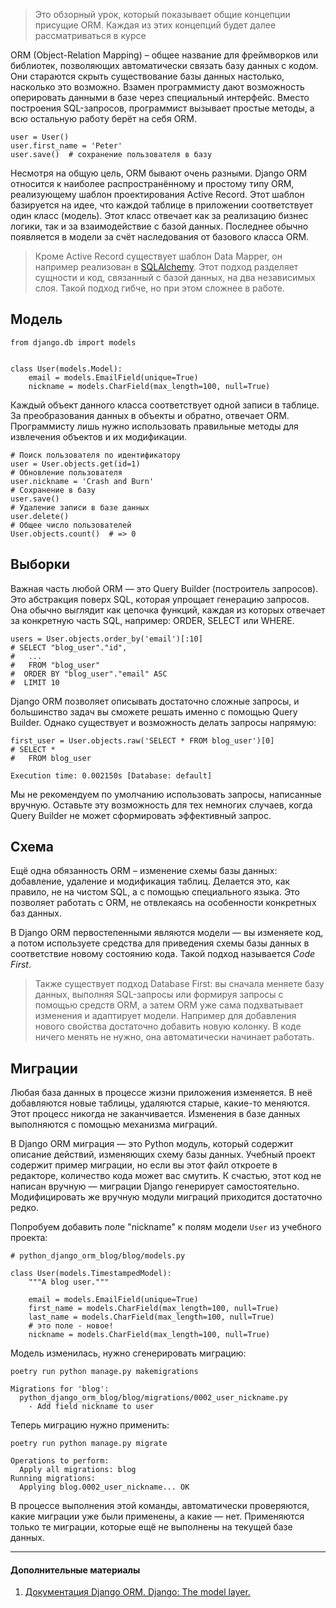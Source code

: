 > Это обзорный урок, который показывает общие концепции присущие ORM. Каждая из этих концепций будет далее рассматриваться в курсе

ORM (Object-Relation Mapping) – общее название для фреймворков или библиотек, позволяющих автоматически связать базу данных с кодом. Они стараются скрыть существование базы данных настолько, насколько это возможно. Взамен программисту дают возможность оперировать данными в базе через специальный интерфейс. Вместо построения SQL-запросов, программист вызывает простые методы, а всю остальную работу берёт на себя ORM.

```
user = User()
user.first_name = 'Peter'
user.save()  # сохранение пользователя в базу
```

Несмотря на общую цель, ORM бывают очень разными. Django ORM относится к наиболее распространённому и простому типу ORM, реализующему шаблон проектирования Active Record. Этот шаблон базируется на идее, что каждой таблице в приложении соответствует один класс (модель). Этот класс отвечает как за реализацию бизнес логики, так и за взаимодействие с базой данных. Последнее обычно появляется в модели за счёт наследования от базового класса ORM.

> Кроме Active Record существует шаблон Data Mapper, он например реализован в [SQLAlchemy](https://www.sqlalchemy.org/). Этот подход разделяет сущности и код, связанный с базой данных, на два независимых слоя. Такой подход гибче, но при этом сложнее в работе.

## Модель

```
from django.db import models


class User(models.Model):
    email = models.EmailField(unique=True)
    nickname = models.CharField(max_length=100, null=True)
```

Каждый объект данного класса соответствует одной записи в таблице. За преобразования данных в объекты и обратно, отвечает ORM. Программисту лишь нужно использовать правильные методы для извлечения объектов и их модификации.

```
# Поиск пользователя по идентификатору
user = User.objects.get(id=1)
# Обновление пользователя
user.nickname = 'Crash and Burn'
# Сохранение в базу
user.save()
# Удаление записи в базе данных
user.delete()
# Общее число пользователей
User.objects.count()  # => 0
```

## Выборки

Важная часть любой ORM — это Query Builder (построитель запросов). Это абстракция поверх SQL, которая упрощает генерацию запросов. Она обычно выглядит как цепочка функций, каждая из которых отвечает за конкретную часть SQL, например: ORDER, SELECT или WHERE.

```
users = User.objects.order_by('email')[:10]
# SELECT "blog_user"."id",
#   ...
#   FROM "blog_user"
#  ORDER BY "blog_user"."email" ASC
#  LIMIT 10
```

Django ORM позволяет описывать достаточно сложные запросы, и большинство задач вы сможете решать именно с помощью Query Builder. Однако существует и возможность делать запросы напрямую:

```
first_user = User.objects.raw('SELECT * FROM blog_user')[0]
# SELECT *
#   FROM blog_user

Execution time: 0.002150s [Database: default]
```

Мы не рекомендуем по умолчанию использовать запросы, написанные вручную. Оставьте эту возможность для тех немногих случаев, когда Query Builder не может сформировать эффективный запрос.

## Схема

Ещё одна обязанность ORM – изменение схемы базы данных: добавление, удаление и модификация таблиц. Делается это, как правило, не на чистом SQL, а с помощью специального языка. Это позволяет работать с ORM, не отвлекаясь на особенности конкретных баз данных.

В Django ORM первостепенными являются модели — вы изменяете код, а потом используете средства для приведения схемы базы данных в соответствие новому состоянию кода. Такой подход называется _Code First_.

> Также существует подход Database First: вы сначала меняете базу данных, выполняя SQL-запросы или формируя запросы с помощью средств ORM, а затем ORM уже сама подхватывает изменения и адаптирует модели. Например для добавления нового свойства достаточно добавить новую колонку. В коде ничего менять не нужно, она автоматически начинает работать.

## Миграции

Любая база данных в процессе жизни приложения изменяется. В неё добавляются новые таблицы, удаляются старые, какие-то меняются. Этот процесс никогда не заканчивается. Изменения в базе данных выполняются с помощью механизма миграций.

В Django ORM миграция — это Python модуль, который содержит описание действий, изменяющих схему базы данных. Учебный проект содержит пример миграции, но если вы этот файл откроете в редакторе, количество кода может вас смутить. К счастью, этот код не написан вручную — миграции Django генерирует самостоятельно. Модифицировать же вручную модули миграций приходится достаточно редко.

Попробуем добавить поле "nickname" к полям модели `User` из учебного проекта:

```
# python_django_orm_blog/blog/models.py

class User(models.TimestampedModel):
    """A blog user."""

    email = models.EmailField(unique=True)
    first_name = models.CharField(max_length=100, null=True)
    last_name = models.CharField(max_length=100, null=True)
    # это поле - новое!
    nickname = models.CharField(max_length=100, null=True)
```

Модель изменилась, нужно сгенерировать миграцию:

```
poetry run python manage.py makemigrations

Migrations for 'blog':
  python_django_orm_blog/blog/migrations/0002_user_nickname.py
    - Add field nickname to user
```

Теперь миграцию нужно применить:

```
poetry run python manage.py migrate

Operations to perform:
  Apply all migrations: blog
Running migrations:
  Applying blog.0002_user_nickname... OK
```

В процессе выполнения этой команды, автоматически проверяются, какие миграции уже были применены, а какие — нет. Применяются только те миграции, которые ещё не выполнены на текущей базе данных.

---

#### Дополнительные материалы

1.  [Документация Django ORM. Django: The model layer.](https://docs.djangoproject.com/en/4.1/#the-model-layer)